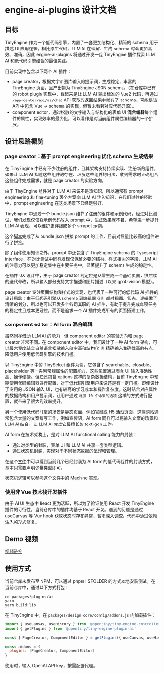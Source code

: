 # engine-ai-plugins 设计文档

## 目标

TinyEngine 作为一个低代码引擎，内置了一套更加结构化、精简的 schema 用于描述 UI 应用逻辑。相比原生代码，LLM AI 在理解、生成 schema 时会更加高效、准确，因此 engine-ai-plugins 将通过开发一组 TinyEngine 插件探索 LLM AI 和低代码引擎结合的最佳实践。

目前实现中包含以下两个 AI 插件：

- page creator，根据文字和图片输入的提示词，生成稳定、丰富的 TinyEngine 页面，且产出物为 TinyEngine JSON schema。（在仓库中已有的 robot plugin 实现中，看起来是让 LLM AI 输出标准的 Vue2 代码，再通过 `/app-center/api/ai/chat` API 获取的返回结果中就有了 schema，可能是该 API 中包含 Vue -> schema 的实现，但暂未看到对应代码开源）。
- component editor，通过松散的文字输入与结构化的表单 UI **混合编辑**每个组件的属性，实现效率的最大化，可以看作是对当前组件属性编辑器的一个扩展。

## 设计思路概览

### page creator：基于 prompt engineering 优化 schema 生成结果

在 TinyEngine 中已有不少注册的组件，且其架构支持持续实现、注册新的组件，如果让 LLM AI 知道这些组件的存在、理解这些组件的用法、收到需求时正确组合这些组件完成需求，就是 page creator 的实验方向。

由于 TinyEngine 组件对于 LLM AI 来说不是热知识，所以通常有 prompt engineering 和 fine-tuning 两个方案向 LLM AI 注入知识，在我们过往的经验中，prompt engineering 在这类场景下已经足够好。

TinyEngine 中通过一个 bundle.json 维护了注册的组件和示例代码，经过对比测试，我们发现仅仅将示例代码放入 prompt 中，生成效果就不错，希望进一步提升 LLM AI 表现，可以维护更详细或多个 snippet 示例。

这个[脚本](./scripts/generate-prompt.js)完成了从 bundle.json 拼接 prompt 的工作，目前对质量比较高的组件进行了拼接。

除了组件使用知识之外，prompt 中还包含了 TinyEngine schema 的 Typescript interface，在对比测试中同样发现仅保留必要的结构、样式相关的字段，LLM AI 的注意力可以更加稳定集中在主要任务中，显著提升了 schema 生成的稳定性。

在插件 UX 设计中，由于 page creator 的定位是从零生成一个基础页面，供后续的迭代修改，所以输入部分支持文字描述和图片描述（以来 gpt4-vision 模型）。

page creator 专注页面结构和样式的实现，也代表了一种可行的低代码 AI 插件的设计思路：由于低代码引擎从 schema 到编辑器 GUI 都对视图、状态、逻辑做了清晰的划分，所以也可以开发多个各司其职的 AI 插件，有助于提升完成单项任务的稳定性且成本更可控，而不是追求一个 AI 插件完成所有的页面搭建工作。

### component editor：AI form 混合编辑

虽然同样借助 LLM AI 的能力，但 component editor 的实验方向和 page creator 非常不同。在 component editor 中，我们设计了一种 AI form 架构，可以最大程度结合自然语言松散输入效率高和结构化 UI 精确输入准确性高的有点，降低用户使用低代码引擎的技术门槛。

以 TinyEngine 中的 TinySelect 组件为例，它包含了 searchable、closable、placeholder 等一系列常规属性的配置能力，这些配置通过表单 UI 输入准确性高、操作便捷。但它还包含 options 这样的复杂数据结构，目前 TinyEngine 中预期使用代码编辑器进行配置，对于低代码引擎用户来说还是有一定门槛。即使设计了专用的 JSON 输入 UI，也有较高的学习成本和操作复杂度。这时结合对应属性的数据结构和用户提示词，让用户通过 `增加 10 个水果的选项` 这样的方式进行配置，就带来了很大的效率提升。

另一个使用低代码引擎的场景是静态页面，例如官网或 H5 活动页面，这类网站通常包含大量的文案编写工作，例如宣传语。AI form 同样可以将输入文案的场景和 LLM AI 结合，让 LLM AI 完成它最擅长的 text-gen 工作。

AI form 在技术架构上，是对 LLM AI functional calling 能力的封装：

- 通过对类型的封装，表单 UI 和 LLM AI 共享一套类型逻辑。
- 通过状态机封装，实现对于不同状态数据的呈现和管理。

在这个[文件](./src/plugins/component-editor/edit-component-form.tsx)中可以看到当前几个已经封装为 AI form 的低代码组件的封装方式，基本只需要声明少量类型即可。

状态机逻辑可以参考这个[文件](./src/plugins/ai-form.tsx)中的 Machine 实现。

### 使用非 Vue 技术栈开发插件

由于 AI UI 生态中 React 更为活跃，所以为了验证使用 React 开发 TinyEngine 插件的可行性，当前仓库中的插件均基于 React 开发。遇到的问题是通过 useCanvas 等 Vue hook 获取状态时存在异常，暂未深入调查，代码中通过依赖注入的形式修复。

## Demo 视频

[视频链接](https://www.bilibili.com/video/BV1xH4y1p7ZG/)

## 使用方式

当前仓库未发布至 NPM，可以通过 pnpm i $FOLDER 的方式本地安装测试。在当前仓库中，通过以下方式打包：

```shell
cd packages/plugins/ai
yarn
yarn build:lib
```

在 TinyEngine 中，在 `packages/design-core/config/addons.js` 内加载插件：

```js
import { useCanvas, useHistory } from '@opentiny/tiny-engine-controller'
import { getPlugins } from '@opentiny/tiny-engine-plugin-ai'

const { PageCreator, ComponentEditor } = getPlugins({ useCanvas, useHistory })

const addons = {
  plugins: [PageCreator, ComponentEditor]
}
```

使用时，输入 OpenAI API key，按需配置代理。

